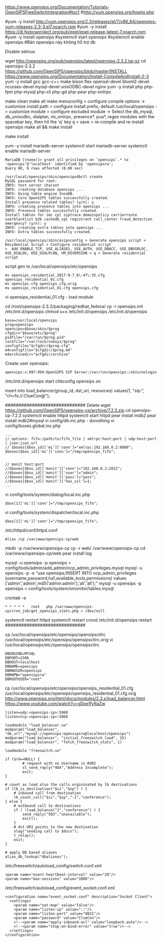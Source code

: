 https://www.opensips.org/Documentation/Tutorials-OpenSIPSFreeSwitchIntegration#toc1
#http://yum.opensips.org/howto.php

#yum -y install http://yum.opensips.org/2.3/releases/el/7/x86_64/opensips-yum-releases-2.3-3.el7.noarch.rpm
#yum -y install https://dl.fedoraproject.org/pub/epel/epel-release-latest-7.noarch.rpm
#yum -y install opensips
#systemctl start opensips
#systemctl enable opensips
#Bản opensips này không hỗ trợ db

Disable selinux

wget http://opensips.org/pub/opensips/latest/opensips-2.3.2.tar.gz
cd opensips-2.3.2
https://github.com/OpenSIPS/opensips/blob/master/INSTALL
https://www.opensips.org/Documentation/Install-CompileAndInstall-2-3
yum -y install gcc gcc-c++ make bison flex openssl-devel libxml2-devel ncurses-devel mysql-devel unixODBC-devel nginx
yum -y install php php-fpm php-mysql php-cli php-gd php-pear php-xmlrpc

make clean
make all
make menuconfig > configure compile options
-> customize install path > configure install prefix, default /usr/local/opensips
-> customize module > configure excluded module ->
Select the db_mysql, db_unixodbc, dialplan, mi_xmlrpc, presence*, pua*, regex modules with the spacebar key, then hit the 'q' key
q > save > re-compile and re-install opensips make all && make install

make install

yum -y install mariadb-server
systemctl start mariadb-server
systemctl enable mariadb-server

```
MariaDB [(none)]> grant all privileges on `opensips`.* to 'opensips'@'localhost' identified by 'opensipsrw';
Query OK, 0 rows affected (0.00 sec)
```

```
/usr/local/opensips/sbin/opensipsdbctl create
MySQL password for root:
INFO: test server charset
INFO: creating database opensips ...
INFO: Using table engine InnoDB.
INFO: Core OpenSIPS tables successfully created.
Install presence related tables? (y/n): y
INFO: creating presence tables into opensips ...
INFO: Presence tables successfully created.
Install tables for imc cpl siptrace domainpolicy carrierroute userblacklist b2b cachedb_sql registrant call_center fraud_detection emergency? (y/n): y
INFO: creating extra tables into opensips ...
INFO: Extra tables successfully created.
```

```
/usr/local/opensips/sbin/osipsconfig > Generate opensips script > Residential Script > Configure residential script
>  Add ENABLE_TCP, USE_ALIASES, USE_AUTH, USE_DBACC, USE_DBUSRLOC, USE_DIALOG, USE_DIALPLAN, VM_DIVERSION > q > Generate residential script
```
script gen to /usr/local/opensips/etc/opensips
```
mv opensips_residential_2017-9-7_6\:47\:35.cfg opensips_residential_01.cfg
mv opensips.cfg opensips.cfg.orig
mv opensips_residential_01.cfg opensips.cfg
```

vi opensips_residential_01.cfg - load module

cd /root/opensips-2.3.2/packaging/redhat_fedora/
cp -r opensips.init  /etc/init.d/opensips
chmod u+x /etc/init.d/opensips
/etc/init.d/opensips
```
base=/usr/local/opensips
prog=opensips
opensips=$base/sbin/$prog
cfgdir="$base/etc/$prog"
pidfile="/var/run/$prog.pid"
lockfile="/var/lock/subsys/$prog"
configfile="$cfgdir/$prog.cfg"
m4configfile="$cfgdir/$prog.m4"
m4archivedir="$cfgdir/archive"
```

Create user opensips:
```
opensips:x:997:994:OpenSIPS SIP Server:/var/run/opensips:/sbin/nologin
```
/etc/init.d/opensips start
chkconfig opensips on

insert into load_balancer(group_id, dst_uri, resources) values(1, "sip:<fs-ip>", "ch=fs://:ClueCon@<fs-ip>");

############################## Delete
wget https://github.com/OpenSIPS/opensips-cp/archive/7.2.3.zip
cd opensips-cp-7.2.3
systemctl enable httpd
systemctl start httpd
pear install mdb2
pear install mdb2#mysql
vi config/db.inc.php - donothing
vi config/boxes.global.inc.php
```
...
// options: fifo:/path/to/fifo_file | xmlrpc:host:port | udp:host:port | json:json_url
// $boxes[$box_id]['mi']['conn']="xmlrpc:192.168.0.2:8080";
$boxes[$box_id]['mi']['conn']="/tmp/opensips_fifo";


// monit host:port
//$boxes[$box_id]['monit']['conn']="192.168.0.2:2812";
//$boxes[$box_id]['monit']['user']="admin";
//$boxes[$box_id]['monit']['pass']="pass";
//$boxes[$box_id]['monit']['has_ssl']=1;
...
```
vi config/tools/system/dialog/local.inc.php
```
$box[1]['mi']['conn']="/tmp/opensips_fifo";
```

vi config/tools/system/dispatcher/local.inc.php
```
$box[1]['mi']['conn']="/tmp/opensips_fifo";
```

/etc/httpd/conf/httpd.conf
```
Alias /cp /var/www/opensips-cp/web
```
mkdir -p /var/www/opensips-cp
cp -r web/ /var/www/opensips-cp
cd /var/www/opensips-cp/web
pear install log


mysql -u opensips -p opensips < config/tools/admin/add_admin/ocp_admin_privileges.mysql
mysql -u opensips -p -e "use opensips;INSERT INTO ocp_admin_privileges (username,password,ha1,available_tools,permissions) values
       ('admin','admin',md5('admin:admin'),'all','all');"
mysql -u opensips -p opensips < config/tools/system/smonitor/tables.mysql

crontab -e
```
* * * * *   root   php /var/www/opensips-cp/cron_job/get_opensips_stats.php > /dev/null
```

systemctl restart httpd
systemctl restart crond
/etc/init.d/opensips restart
##############################

cp /usr/local/opensips/etc/opensips/opensipsctlrc /usr/local/opensips/etc/opensips/opensipsctlrc.orig
vi /usr/local/opensips/etc/opensips/opensipsctlrc
```
DBENGINE=MYSQL
DBPORT=3306
DBHOST=localhost
DBNAME=opensips
DBRWUSER=opensips
DBRWPW="opensipsrw"
DBROOTUSER="root"
```

cp /usr/local/opensips/etc/opensips/opensips_residential_01.cfg /usr/local/opensips/etc/opensips/opensips_residential_01.cfg.orig
http://www.opensips.org/html/docs/modules/2.3.x/load_balancer.html
https://www.youtube.com/watch?v=gDpe1fyRaZw
```
listen=udp:<opensips-ip>:5060
listen=tcp:<opensips-ip>:5060

loadmodule "load_balancer.so"
modparam("load_balancer", "db_url","mysql://opensips:opensipsrw@localhost/opensips")
modparam("load_balancer", "initial_freeswitch_load", 15)
modparam("load_balancer", "fetch_freeswitch_stats", 1)

loadmodule "freeswitch.so"

if ($rU==NULL) {
        # request with no Username in RURI
        sl_send_reply("484","Address Incomplete");
        exit;
}

# count as load also the calls orgininated by lb destinations
if (lb_is_destination("$si","$sp") ) {
	# inbound call from destination
	lb_count_call("$si","$sp","-1","conference");
} else {
	# outbound call to destinations
	if ( !load_balance("1","conference") ) {
		send_reply("503","unavailable");
		exit();
	}
	# dst URI points to the new destination
	xlog("sending call to $du\n");
	t_relay();
	exit;
}

# apply DB based aliases
alias_db_lookup("dbaliases");

```

/etc/freeswitch/autoload_config/switch.conf.xml
```
<param name="event-heartbeat-interval" value="20"/>
<param name="max-sessions" value="1000"/>
```

/etc/freeswitch/autoload_config/event_socket.conf.xml
```
<configuration name="event_socket.conf" description="Socket Client">
  <settings>
    <param name="nat-map" value="false"/>
    <param name="listen-ip" value="::"/>
    <param name="listen-port" value="8021"/>
    <param name="password" value="ClueCon"/>
    <!--<param name="apply-inbound-acl" value="loopback.auto"/>-->
    <!--<param name="stop-on-bind-error" value="true"/>-->
  </settings>
</configuration>
```
